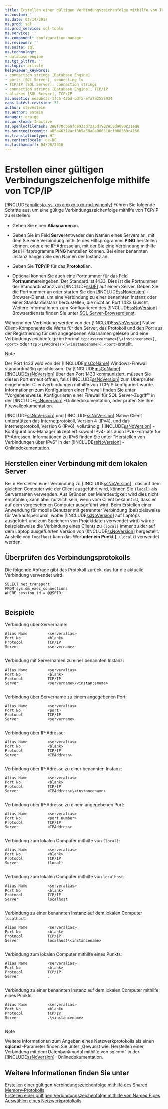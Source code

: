 ```yaml
---
title: Erstellen einer gültigen Verbindungszeichenfolge mithilfe von TCP/IP | Microsoft-Dokumentation
ms.custom: ''
ms.date: 03/14/2017
ms.prod: sql
ms.prod_service: sql-tools
ms.service: ''
ms.component: configuration-manager
ms.reviewer: ''
ms.suite: sql
ms.technology:
- database-engine
ms.tgt_pltfrm: ''
ms.topic: article
helpviewer_keywords:
- connection strings [Database Engine]
- ports [SQL Server], connecting to
- TCP/IP [SQL Server], connection strings
- connection strings [Database Engine], TCP/IP
- aliases [SQL Server], TCP/IP
ms.assetid: ee5dbc2c-1fc6-42bd-bdf5-efa792557934
caps.latest.revision: 31
author: stevestein
ms.author: sstein
manager: craigg
ms.workload: Inactive
ms.openlocfilehash: 3e8f70cb6afde933d72a5d7902e58d9090c31ed8
ms.sourcegitcommit: a85a46312acf8b5a59a8a900310cf088369c4150
ms.translationtype: HT
ms.contentlocale: de-DE
ms.lasthandoff: 04/26/2018
---
```

# <a name="creating-a-valid-connection-string-using-tcp-ip"></a>Erstellen einer gültigen Verbindungszeichenfolge mithilfe von TCP/IP
[!INCLUDE[appliesto-ss-xxxx-xxxx-xxx-md-winonly](../../includes/appliesto-ss-xxxx-xxxx-xxx-md-winonly.md)]
  Führen Sie folgende Schritte aus, um eine gültige Verbindungszeichenfolge mithilfe von TCP/IP zu erstellen:  
  
-   Geben Sie einen **Aliasnamen**an.  
  
-   Geben Sie im Feld **Server**entweder den Namen eines Servers an, mit dem Sie eine Verbindung mithilfe des Hilfsprogramms **PING** herstellen können, oder eine IP-Adresse an, mit der Sie eine Verbindung mithilfe des Hilfsprogramms **PING** herstellen können. Bei einer benannten Instanz hängen Sie den Namen der Instanz an.  
  
-   Geben Sie **TCP/IP** für das **Protokoll**an.  
  
-   Optional können Sie auch eine Portnummer für das Feld **Portnummer**eingeben. Der Standard ist 1433. Dies ist die Portnummer der Standardinstanz von [!INCLUDE[ssDE](../../includes/ssde-md.md)] auf einem Server. Geben Sie die Portnummer an oder starten Sie den [!INCLUDE[ssNoVersion](../../includes/ssnoversion-md.md)] -Browser-Dienst, um eine Verbindung zu einer benannten Instanz oder einer Standardinstanz herzustellen, die nicht an Port 1433 lauscht. Weitere Informationen zum Konfigurieren des [!INCLUDE[ssNoVersion](../../includes/ssnoversion-md.md)] -Browserdiensts finden Sie unter [SQL Server-Browserdienst](../../tools/configuration-manager/sql-server-browser-service.md).  
  
 Während der Verbindung werden von der [!INCLUDE[ssNoVersion](../../includes/ssnoversion-md.md)] Native Client-Komponente die Werte für den Server, das Protokoll und den Port aus der Registrierung für den angegebenen Aliasnamen gelesen und eine Verbindungszeichenfolge im Format `tcp:<servername>[\<instancename>],<port>` oder `tcp:<IPAddress>[\<instancename>],<port>`erstellt.  
  
> [!NOTE]  
>  Der Port 1433 wird von der [!INCLUDE[msCoName](../../includes/msconame-md.md)] Windows-Firewall standardmäßig geschlossen. Da [!INCLUDE[msCoName](../../includes/msconame-md.md)][!INCLUDE[ssNoVersion](../../includes/ssnoversion-md.md)] über den Port 1433 kommuniziert, müssen Sie diesen Port erneut öffnen, falls [!INCLUDE[ssNoVersion](../../includes/ssnoversion-md.md)] zum Überprüfen eingehender Clientverbindungen mithilfe von TCP/IP konfiguriert wurde. Informationen zum Konfigurieren einer Firewall finden Sie unter "Vorgehensweise: Konfigurieren einer Firewall für SQL Server-Zugriff" in der [!INCLUDE[ssNoVersion](../../includes/ssnoversion-md.md)] -Onlinedokumentation, oder prüfen Sie Ihre Firewalldokumentation.  
  
 [!INCLUDE[ssNoVersion](../../includes/ssnoversion-md.md)] und [!INCLUDE[ssNoVersion](../../includes/ssnoversion-md.md)] Native Client unterstützen das Internetprotokoll, Version 4 (IPv4), und das Internetprotokoll, Version 6 (IPv6), vollständig. [!INCLUDE[ssNoVersion](../../includes/ssnoversion-md.md)] -Konfigurations-Manager akzeptiert sowohl IPv4- als auch IPv6-Formate für IP-Adressen. Informationen zu IPv6 finden Sie unter "Herstellen von Verbindungen über IPv6" in der [!INCLUDE[ssNoVersion](../../includes/ssnoversion-md.md)] -Onlinedokumentation.  
  
## <a name="connecting-to-the-local-server"></a>Herstellen einer Verbindung mit dem lokalen Server  
 Beim Herstellen einer Verbindung zu [!INCLUDE[ssNoVersion](../../includes/ssnoversion-md.md)] , das auf dem gleichen Computer wie der Client ausgeführt wird, können Sie `(local)` als Servernamen verwenden. Aus Gründen der Mehrdeutigkeit wird dies nicht empfohlen, kann aber nützlich sein, wenn vom Client bekannt ist, dass er auf dem vorgesehenen Computer ausgeführt wird. Beim Erstellen einer Anwendung für mobile Benutzer mit getrennter Verbindung (beispielsweise für Verkaufspersonal, wobei [!INCLUDE[ssNoVersion](../../includes/ssnoversion-md.md)] auf Laptops ausgeführt und zum Speichern von Projektdaten verwendet wird) würde beispielsweise die Verbindung eines Clients zu `(local)` immer zu der auf dem Laptop ausgeführten Version von [!INCLUDE[ssNoVersion](../../includes/ssnoversion-md.md)] hergestellt. Anstelle von `localhost` kann das Wort**oder ein Punkt (**. `(local)`) verwendet werden.  
  
## <a name="verifying-your-connection-protocol"></a>Überprüfen des Verbindungsprotokolls  
 Die folgende Abfrage gibt das Protokoll zurück, das für die aktuelle Verbindung verwendet wird.  
  
```  
SELECT net_transport   
FROM sys.dm_exec_connections   
WHERE session_id = @@SPID;  
  
```  
  
## <a name="examples"></a>Beispiele  
 Verbindung über Servername:  
  
```  
Alias Name         <serveralias>  
Port No            <blank>  
Protocol           TCP/IP  
Server             <servername>  
  
```  
  
 Verbindung mit Servernamen zu einer benannten Instanz:  
  
```  
Alias Name         <serveralias>  
Port No            <blank>  
Protocol           TCP/IP  
Server             <servername>\<instancename>  
  
```  
  
 Verbindung über Servername zu einem angegebenen Port:  
  
```  
Alias Name         <serveralias>  
Port No            <port>  
Protocol           TCP/IP  
Server             <servername>  
  
```  
  
 Verbindung über IP-Adresse:  
  
```  
Alias Name         <serveralias>  
Port No            <blank>  
Protocol           TCP/IP  
Server             <IPAddress>  
  
```  
  
 Verbindung über IP-Adresse zu einer benannten Instanz:  
  
```  
Alias Name         <serveralias>  
Port No            <blank>  
Protocol           TCP/IP  
Server             <IPAddress>\<instancename>  
  
```  
  
 Verbindung über IP-Adresse zu einem angegebenen Port:  
  
```  
Alias Name         <serveralias>  
Port No            <port number>  
Protocol           TCP/IP  
Server             <IPAddress>  
  
```  
  
 Verbindung zum lokalen Computer mithilfe von `(local)`:  
  
```  
Alias Name         <serveralias>  
Port No            <blank>  
Protocol           TCP/IP  
Server             (local)  
  
```  
  
 Verbindung zum lokalen Computer mithilfe von `localhost`:  
  
```  
Alias Name         <serveralias>  
Port No            <blank>  
Protocol           TCP/IP  
Server             localhost  
  
```  
  
 Verbindung zu einer benannten Instanz auf dem lokalen Computer `localhost`:  
  
```  
Alias Name         <serveralias>  
Port No            <blank>  
Protocol           TCP/IP  
Server             localhost\<instancename>  
  
```  
  
 Verbindung zum lokalen Computer mithilfe eines Punkts:  
  
```  
Alias Name         <serveralias>  
Port No            <blank>  
Protocol           TCP/IP  
Server             .  
  
```  
  
 Verbindung zu einer benannten Instanz auf dem lokalen Computer mithilfe eines Punkts:  
  
```  
Alias Name         <serveralias>  
Port No            <blank>  
Protocol           TCP/IP  
Server             .\<instancename>  
  
```  
  
> [!NOTE]  
>  Weitere Informationen zum Angeben eines Netzwerkprotokolls als einen **sqlcmd** -Parameter finden Sie unter „Gewusst wie: Herstellen einer Verbindung mit dem Datenbankmodul mithilfe von sqlcmd“ in der [!INCLUDE[ssNoVersion](../../includes/ssnoversion-md.md)] -Onlinedokumentation.  
  
## <a name="see-also"></a>Weitere Informationen finden Sie unter  
 [Erstellen einer gültigen Verbindungszeichenfolge mithilfe des Shared Memory-Protokolls](../../tools/configuration-manager/creating-a-valid-connection-string-using-shared-memory-protocol.md)   
 [Erstellen einer gültigen Verbindungszeichenfolge mithilfe von Named Pipes](http://msdn.microsoft.com/library/90930ff2-143b-4651-8ae3-297103600e4f)   
 [Auswählen eines Netzwerkprotokolls](http://msdn.microsoft.com/library/6565fb7d-b076-4447-be90-e10d0dec359a)  
  
  
